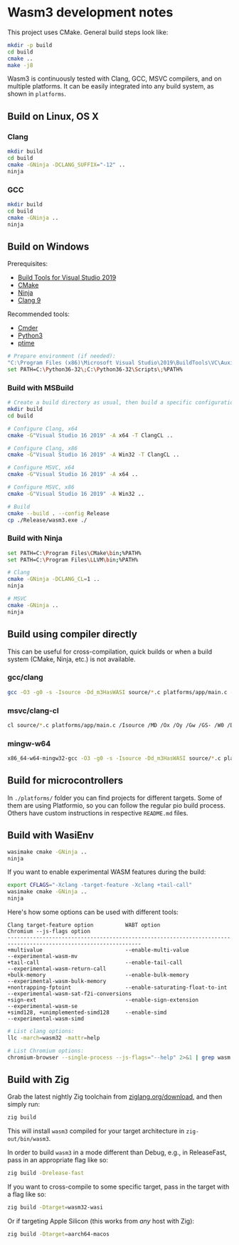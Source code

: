 # Wasm3 development notes

This project uses CMake. General build steps look like:

```sh
mkdir -p build
cd build
cmake ..
make -j8
```

Wasm3 is continuously tested with Clang, GCC, MSVC compilers, and on multiple platforms. It can be easily integrated
into any build system, as shown in `platforms`.

## Build on Linux, OS X

### Clang

```sh
mkdir build
cd build
cmake -GNinja -DCLANG_SUFFIX="-12" ..
ninja
```

### GCC

```sh
mkdir build
cd build
cmake -GNinja ..
ninja
```

## Build on Windows

Prerequisites:

- [Build Tools for Visual Studio 2019](https://visualstudio.microsoft.com/downloads/#build-tools-for-visual-studio-2019)
- [CMake](https://cmake.org/download/)
- [Ninja](https://github.com/ninja-build/ninja/releases)
- [Clang 9](https://releases.llvm.org/download.html#9.0.0)

Recommended tools:

- [Cmder](https://cmder.net/)
- [Python3](https://www.python.org/downloads/)
- [ptime](http://www.pc-tools.net/win32/ptime/)

```sh
# Prepare environment (if needed):
"C:\Program Files (x86)\Microsoft Visual Studio\2019\BuildTools\VC\Auxiliary\Build\vcvars64.bat"
set PATH=C:\Python36-32\;C:\Python36-32\Scripts\;%PATH%
```

### Build with MSBuild

```sh
# Create a build directory as usual, then build a specific configuration
mkdir build
cd build

# Configure Clang, x64
cmake -G"Visual Studio 16 2019" -A x64 -T ClangCL ..

# Configure Clang, x86
cmake -G"Visual Studio 16 2019" -A Win32 -T ClangCL ..

# Configure MSVC, x64
cmake -G"Visual Studio 16 2019" -A x64 ..

# Configure MSVC, x86
cmake -G"Visual Studio 16 2019" -A Win32 ..

# Build
cmake --build . --config Release
cp ./Release/wasm3.exe ./
```

### Build with Ninja

```sh
set PATH=C:\Program Files\CMake\bin;%PATH%
set PATH=C:\Program Files\LLVM\bin;%PATH%

# Clang
cmake -GNinja -DCLANG_CL=1 ..
ninja

# MSVC
cmake -GNinja ..
ninja
```

## Build using compiler directly

This can be useful for cross-compilation, quick builds or when a build system (CMake, Ninja, etc.) is not available.

### gcc/clang

```sh
gcc -O3 -g0 -s -Isource -Dd_m3HasWASI source/*.c platforms/app/main.c -lm -o wasm3
```

### msvc/clang-cl

```sh
cl source/*.c platforms/app/main.c /Isource /MD /Ox /Oy /Gw /GS- /W0 /Dd_m3HasWASI /Fewasm3.exe /link advapi32.lib
```

### mingw-w64

```sh
x86_64-w64-mingw32-gcc -O3 -g0 -s -Isource -Dd_m3HasWASI source/*.c platforms/app/main.c -lm -lpthread -static -o wasm3.exe
```

## Build for microcontrollers

In `./platforms/` folder you can find projects for different targets. Some of them are using Platformio, so you can
follow the regular pio build process. Others have custom instructions in respective `README.md` files.

## Build with WasiEnv

```sh
wasimake cmake -GNinja ..
ninja
```

If you want to enable experimental WASM features during the build:

```sh
export CFLAGS="-Xclang -target-feature -Xclang +tail-call"
wasimake cmake -GNinja ..
ninja
```

Here's how some options can be used with different tools:

```log
Clang target-feature option          WABT option                        Chromium --js-flags option
----------------------------------------------------------------------------------------------------------------
+multivalue                          --enable-multi-value               --experimental-wasm-mv
+tail-call                           --enable-tail-call                 --experimental-wasm-return-call
+bulk-memory                         --enable-bulk-memory               --experimental-wasm-bulk-memory
+nontrapping-fptoint                 --enable-saturating-float-to-int   --experimental-wasm-sat-f2i-conversions
+sign-ext                            --enable-sign-extension            --experimental-wasm-se
+simd128, +unimplemented-simd128     --enable-simd                      --experimental-wasm-simd
```

```sh
# List clang options:
llc -march=wasm32 -mattr=help

# List Chromium options:
chromium-browser --single-process --js-flags="--help" 2>&1 | grep wasm
```

## Build with Zig

Grab the latest nightly Zig toolchain from [ziglang.org/download], and then simply run:

[ziglang.org/download]: https://ziglang.org/download/

```sh
zig build
```

This will install `wasm3` compiled for your target architecture in `zig-out/bin/wasm3`.

In order to build `wasm3` in a mode different than Debug, e.g., in ReleaseFast, pass in an appropriate flag like so:

```sh
zig build -Drelease-fast
```

If you want to cross-compile to some specific target, pass in the target with a flag like so:

```sh
zig build -Dtarget=wasm32-wasi
```

Or if targeting Apple Silicon (this works from *any* host with Zig):

```sh
zig build -Dtarget=aarch64-macos
```
